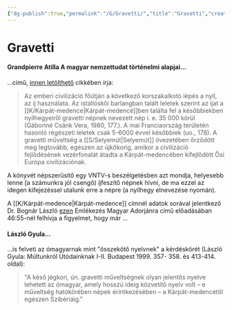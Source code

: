 ```yaml
---
{"dg-publish":true,"permalink":"/G/Gravetti/","title":"Gravetti","created":"2023-10-14T04:07","updated":"2024-01-14T01:39"}
---
```



# Gravetti

#### Grandpierre Atilla A magyar nemzettudat történelmi alapjai...

...című, [innen letölthető](https://mega.nz/file/56USlBpC#VdRsxEWHyOwl0TQP_xS6twiz7f9C7O3b7YxfhI_G-Iw) cikkében írja:  
> Az emberi civilizáció főútján a következő korszakalkotó lépés a nyíl, az íj használata. Az istállóskői barlangban talált leletek szerint az íjat a [[K/Kárpát-medence\|Kárpát-medencé]]ben találta fel a későbbiekben nyílhegyeiről gravetti népnek nevezett nép i. e. 35 000 körül (Gáboriné Csánk Vera, 1980, 177.). A mai Franciaország területén hasonló régészeti leletek csak 5-6000 évvel későbbiek (uo., 178). A gravetti műveltség a [[S/Selyemút\|Selyemút]] övezetében őrződött meg legtovább, egészen az újkőkorig, amikor a civilizáció fejlődésének vezérfonalát átadta a Kárpát-medencében kifejlődött Ősi Európa civilizációnak.  

A könyvét népszerűsítő egy VNTV-s beszélgetésben azt mondja, helyesebb lenne \[a számunkra jól csengő) íjfeszítő népnek hívni, de ma ezzel az idegen kifejezéssel utalunk erre a népre (a nyílhegy elnevezése nyomán).  

A [[K/Kárpát-medence\|Kárpát-medence]] címnél adatok sorával jelentkező Dr. Bognár László [ezen](https://www.youtube.com/watch?v=reuuRpJNnT0) Emlékezés Magyar Adorjánra című előadásában 46:55-nél felhívja a figyelmet, hogy már ...

#### László Gyula...

...is felveti az ómagyarnak mint "összekötő nyelvnek" a kérdéskörét (László Gyula: Múltunkról Utódainknak I-II. Budapest 1999. 357- 358. és 413-414. oldal):  
> "A késő jégkori, ún. gravetti műveltségnek olyan jelentős nyelve lehetett az ómagyar, amely hosszú ideig közvetítő nyelv volt – e műveltség hatókörében népek érintkezésében – a Kárpát-medencétől egészen Szibériáig."  